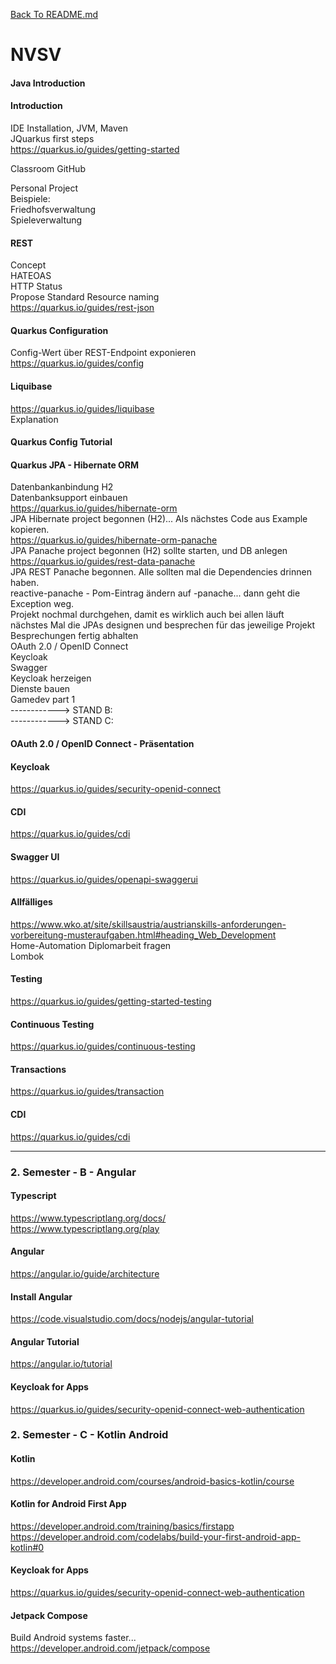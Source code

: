 [Back To README.md][back]

# NVSV

#### Java Introduction

#### Introduction
IDE Installation, JVM, Maven  
JQuarkus first steps  
	https://quarkus.io/guides/getting-started
	
Classroom GitHub  
  
Personal Project  
	Beispiele:  
		Friedhofsverwaltung  
		Spieleverwaltung  

#### REST
Concept  
HATEOAS  
HTTP Status  
Propose Standard Resource naming  
https://quarkus.io/guides/rest-json  


#### Quarkus Configuration
Config-Wert über REST-Endpoint exponieren  
https://quarkus.io/guides/config  


#### Liquibase
https://quarkus.io/guides/liquibase  
Explanation  

#### Quarkus Config Tutorial

#### Quarkus JPA - Hibernate ORM
Datenbankanbindung H2  
	Datenbanksupport einbauen  
	https://quarkus.io/guides/hibernate-orm  
		JPA Hibernate project begonnen (H2)... Als nächstes Code aus Example kopieren.  
	https://quarkus.io/guides/hibernate-orm-panache  
		JPA Panache project begonnen (H2) sollte starten, und DB anlegen  
	https://quarkus.io/guides/rest-data-panache  
		JPA REST Panache begonnen. Alle sollten mal die Dependencies drinnen haben.  
		reactive-panache - Pom-Eintrag ändern auf -panache... dann geht die Exception weg.  
		Projekt nochmal durchgehen, damit es wirklich auch bei allen läuft  
	nächstes Mal die JPAs designen und besprechen für das jeweilige Projekt  
	Besprechungen fertig abhalten  
	OAuth 2.0 / OpenID Connect  
	Keycloak  
	Swagger  
	Keycloak herzeigen  
	Dienste bauen  
	Gamedev part 1  
	------------> STAND B:  
	------------> STAND C:	

#### OAuth 2.0 / OpenID Connect - Präsentation

#### Keycloak
https://quarkus.io/guides/security-openid-connect

#### CDI
https://quarkus.io/guides/cdi

#### Swagger UI
https://quarkus.io/guides/openapi-swaggerui

#### Allfälliges
https://www.wko.at/site/skillsaustria/austrianskills-anforderungen-vorbereitung-musteraufgaben.html#heading_Web_Development  
Home-Automation Diplomarbeit fragen  
Lombok  

#### Testing
https://quarkus.io/guides/getting-started-testing

#### Continuous Testing
https://quarkus.io/guides/continuous-testing

#### Transactions
https://quarkus.io/guides/transaction

#### CDI
https://quarkus.io/guides/cdi

---

### 2. Semester - B - Angular

#### Typescript
https://www.typescriptlang.org/docs/  
https://www.typescriptlang.org/play

#### Angular
https://angular.io/guide/architecture

#### Install Angular
https://code.visualstudio.com/docs/nodejs/angular-tutorial

#### Angular Tutorial
https://angular.io/tutorial


#### Keycloak for Apps
https://quarkus.io/guides/security-openid-connect-web-authentication



### 2. Semester - C - Kotlin Android

#### Kotlin
https://developer.android.com/courses/android-basics-kotlin/course


#### Kotlin for Android First App
https://developer.android.com/training/basics/firstapp  
https://developer.android.com/codelabs/build-your-first-android-app-kotlin#0


#### Keycloak for Apps
https://quarkus.io/guides/security-openid-connect-web-authentication


#### Jetpack Compose
Build Android systems faster...  
https://developer.android.com/jetpack/compose



[back]: https://github.com/UnterrainerInformatik/htl

